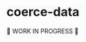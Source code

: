 
# coerce-data

🚧 WORK IN PROGRESS 🚧

<!--

# coerce-data <a href="https://hackage.haskell.org/package/coerce-data" alt="Hackage"><img src="https://img.shields.io/hackage/v/coerce-data.svg" /></a>

What if you could extend Haskell's iconic `coerce` function to work on data
types that share a structure — not just newtypes? That's exactly what
**coerce-data** brings to the table: safe, zero-cost coercions between
data types with isomorphic data constructors, powered by a GHC type-checking
plugin.

# Example

Example:

```hs
data D1 = MkD1 Int !Bool
data D2 a = MkD2 a !Bool

oneTwo :: [D1] -> [D2 Int]
oneTwo = coerce
```

With **coerce-data**, this works seamlessly. No hacks, no `unsafeCoerce`, just
type-safe, runtime-free elegance.

# Motivation

Haskell's `coerce` function is a cornerstone of zero-cost abstractions,
allowing safe and efficient transformations between types.

However, there's a catch: it only works with newtypes. This means many seemingly
obvious conversions are off-limits, like converting between structurally
identical types with different names.

Until now, the workaround has often been to reach for `unsafeCoerce`, but let's
be honest: nobody likes debugging segfaults caused by a stray change in the
strictness of a data constructor argument in some distant library.  
With **coerce-data**, you can leave those worries behind.

# Usage

To use **coerce-data**:

  - Add `coerce-data` to the `build-depends` stanza in your `.cabal` file.
  - Enable the plugin in any module where you'd like to use it:

```hs
{-# OPTIONS_GHC -fplugin=CoerceData.Plugin #-}
```

# Use-cases

## Length-indexed vectors

I often find myself making use of length-indexed vectors, in particular
with the following definition:

```hs
type Vec :: Nat -> Type -> Type
data Vec n a where
  VNil  :: Vec 0
  (:::) :: a -> Vec n a -> Vec (1 + n) a
```

Note that this data type has the **exact** same structure as the list type,
because the length argument is erased at runtime. With **coerce-data**, one can
immediately derive useful instances for this type, e.g.:

```hs
deriving via List    instance Functor     ( Vec n )
deriving via List    instance Foldable    ( Vec n )
deriving via List    instance Traversable ( Vec n )
deriving via ZipList instance Applicative ( Vec n )
```

## Safely poking into a library's internals

Sometimes, you need to work with a library's internals, but patching the library
to expose what you need — whether through public constructors or a `.Internal`
module — just isn't an option. Perhaps you're building your own library
and you don't want to force your users to upgrade their dependencies.

Consider this scenario: a `fancy-library` exposes a type but hides its
constructors:

```hs
-- in 'fancy-library'
data FancyType
  = InternalCon1 !Int
  | InternalCon2 Bool
```

With **coerce-data**, we can do the following:

```hs
-- in 'my-library'
data MyFancyType
  = MyInternalCon1 !Int
  | MyInternalCon2 Bool

peekAndPoke :: (FancyType -> FancyType) -> MyFancyType -> MyFancyType
peekAndPoke = coerce
```

If `FancyType` changes, this code won't compile until you update it,
ensuring it's easily maintainable: it doesn't make any unchecked assumptions
about the original type, unlike using `unsafeCoerce`.

-->
